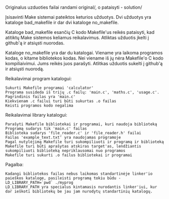 Originalus uzduoties failai randami original/, o pataisyti - solution/


Įsisavinti Make sistemai pateiktos keturios užduotys. Dvi užduotys yra kataloge bad_makefile ir dar dvi kataloge no_makefile.

Kataloge bad_makefile esančių C kodo Makefile'us reikės pataisyti, kad atitiktų Make sistemos keliamus reikalavimus. Atliktas užduotis įkelti į github'ą ir atsiųsti nuorodas.

Kataloge no_makefile yra dar du katalogai. Viename yra laikoma programos kodas, o kitame bibliotekos kodas. Nei viename iš jų nėra Makefile'o C kodo kompiliaivimui. Jums reikės juos parašyti. Atlitkas užduotis sukelti į github'ą ir atsiųsti nuorodą.

Reikalavimai program katalogui:

    Sukurti Makefile programai 'calculator'
    Programa susideda iš trijų .c failų: 'main.c', 'maths.c', 'usage.c'. Pagrindinis failas yra 'main.c'
    Kiekvienam .c failui turi būti sukurtas .o failas
    Keisti programos kodo negalima

Reikalavimai library katalogui:

    Parašyti Makefile bibliotekai ir programai, kuri naudoja biblioteką
    Programą sudarys tik 'main.c' failas
    Biblioteka sudarys 'file_reader.c' ir 'file_reader.h' failai
    Failas 'example_text.txt' yra naudojamas programoje
    Pagal nutylėjimą Makefile turi sukompiliuoti ir programą ir biblioteką
    Makefile turi būti aprašytas atskiras target'as, lendžiantis sukompiliuoti biblioteką nepriklausomai nuo programos
    Makefile turi sukurti .o failus bibliotekai ir programai

Pagalba:

    Kadangi bibliotekos failas nebus laikomas standartinėje linker'io paieškos kataloge, pasileisti programą tokiu būdu - LD_LIBRARY_PATH=`pwd` ./myprog
    LD_LIBRARY_PATH yra specialus kintamasis nurodantis linker'iui, kur dar ieškoti bibliotekų be jau jam nurodytų standartinių katalogų.
